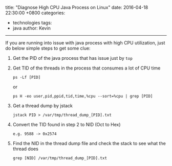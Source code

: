 title: "Diagnose High CPU Java Process on Linux"
date: 2016-04-18 22:30:00 +0800
categories:
 - technologies
tags:
 - java
author: Kevin
---

If you are running into issue with java process with high CPU utilization, just do below simple steps to get some clue:

<!-- more -->

1. Get the PID of the java process that has issue just by `top`

2. Get TID of the threads in the process that consumes a lot of CPU time

    `ps -Lf [PID]`
    
    or
    
    `ps H -eo user,pid,ppid,tid,time,%cpu --sort=%cpu | grep [PID]`
    
3. Get a thread dump by jstack

    `jstack PID > /var/tmp/thread_dump_[PID].txt`
    
4. Convert the TID found in step 2 to NID (Oct to Hex)
    
    `e.g. 9588 -> 0x2574`
    
5.  Find the NID in the thread dump file and check the stack to see what the thread does

    `grep [NID] /var/tmp/thread_dump_[PID].txt` 
